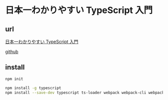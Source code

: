 # 日本一わかりやすい TypeScript 入門

## url

[日本一わかりやすい TypeScript 入門](https://www.youtube.com/watch?v=qSHlXcSces8&list=PLX8Rsrpnn3IW0REXnTWQp79mxCvHkIrad&index=2)

[github](https://github.com/deatiger/ts-basic-demo)

## install

```bash
npm init

npm install -g typescript
npm install --save-dev typescript ts-loader webpack webpack-cli webpack-dev-server
```
